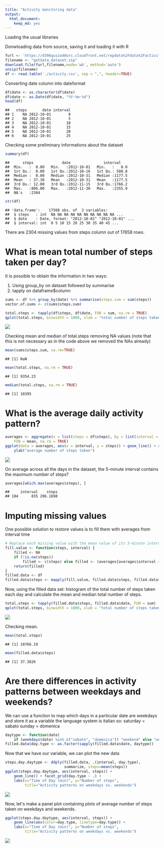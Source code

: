 ```yaml
---
title: "Activity monitoring data"
output: 
  html_document: 
    keep_md: yes
---
```

Loading the usual libraries





Donwloading data from source, saving it and loading it with R

```r
furl <- 'https://d396qusza40orc.cloudfront.net/repdata%2Fdata%2Factivity.zip'
filename <- "getdata_dataset.zip"
download.file(furl,filename,mode='wb', method='auto')
unzip(filename) 
df <- read.table('./activity.csv', sep = ",", header=TRUE)
```

Converting date column into dateformat

```r
df$date <- as.character(df$date)
df$date <- as.Date(df$date, "%Y-%m-%d")
head(df)
```

```
##   steps       date interval
## 1    NA 2012-10-01        0
## 2    NA 2012-10-01        5
## 3    NA 2012-10-01       10
## 4    NA 2012-10-01       15
## 5    NA 2012-10-01       20
## 6    NA 2012-10-01       25
```

Checking some preliminary informations about the dataset

```r
summary(df)
```

```
##      steps             date               interval     
##  Min.   :  0.00   Min.   :2012-10-01   Min.   :   0.0  
##  1st Qu.:  0.00   1st Qu.:2012-10-16   1st Qu.: 588.8  
##  Median :  0.00   Median :2012-10-31   Median :1177.5  
##  Mean   : 37.38   Mean   :2012-10-31   Mean   :1177.5  
##  3rd Qu.: 12.00   3rd Qu.:2012-11-15   3rd Qu.:1766.2  
##  Max.   :806.00   Max.   :2012-11-30   Max.   :2355.0  
##  NA's   :2304
```

```r
str(df)
```

```
## 'data.frame':	17568 obs. of  3 variables:
##  $ steps   : int  NA NA NA NA NA NA NA NA NA NA ...
##  $ date    : Date, format: "2012-10-01" "2012-10-01" ...
##  $ interval: int  0 5 10 15 20 25 30 35 40 45 ...
```
There are 2304 missing values from steps column out of 17658 rows.


# What is mean total number of steps taken per day?

It is possible to obtain the information in two ways:
1) Using group_by on dataset followed by summarise
2) tapply on dataframe$column

```r
sums <- df %>% group_by(date) %>% summarise(steps.sum = sum(steps))
vector.of.sums <- c(sums$steps.sum)

total.steps <- tapply(df$steps, df$date, FUN = sum, na.rm = TRUE)
qplot(total.steps, binwidth = 1000, xlab = "total number of steps taken each day")
```

![](figs/fig-unnamed-chunk-4-1.png)<!-- -->

Checking mean and median of total.steps removing NA values (note that this is not necessary as in the code above we removed the NAs already)

```r
mean(sums$steps.sum, na.rm=TRUE)
```

```
## [1] NaN
```

```r
mean(total.steps, na.rm = TRUE)
```

```
## [1] 9354.23
```

```r
median(total.steps, na.rm = TRUE)
```

```
## [1] 10395
```

# What is the average daily activity pattern?

```r
averages <- aggregate(x = list(steps = df$steps), by = list(interval = df$interval), 
    FUN = mean, na.rm = TRUE)
ggplot(data = averages, aes(x = interval, y = steps)) + geom_line() + xlab("5-minute interval") + 
    ylab("average number of steps taken")
```

![](figs/fig-unnamed-chunk-6-1.png)<!-- -->

On average across all the days in the dataset, the 5-minute interval contains the maximum number of steps?


```r
averages[which.max(averages$steps), ]
```

```
##     interval    steps
## 104      835 206.1698
```

# Imputing missing values

One possible solution to restore values is to fill them with averages from interval time


```r
# Replace each missing value with the mean value of its 5-minute interval
fill.value <- function(steps, interval) {
    filled <- NA
    if (!is.na(steps)) 
        filled <- c(steps) else filled <- (averages[averages$interval == interval, "steps"])
    return(filled)
}
filled.data <- df
filled.data$steps <- mapply(fill.value, filled.data$steps, filled.data$interval)
```

Now, using the filled data set: histogram of the total number of steps taken each day and calculate the mean and median total number of steps.



```r
total.steps <- tapply(filled.data$steps, filled.data$date, FUN = sum)
qplot(total.steps, binwidth = 1000, xlab = "total number of steps taken each day")
```

![](figs/fig-unnamed-chunk-9-1.png)<!-- -->

Checking mean.

```r
mean(total.steps)
```

```
## [1] 10766.19
```

```r
mean(filled.data$steps)
```

```
## [1] 37.3826
```

# Are there differences in activity patterns between weekdays and weekends?

We can use a function to map which days in a particular date are weekdays and store it as a variable
the language system is italian so:
saturday = sabato
sunday = domenica

```r
daytype <- function(date) 
    if (weekdays(date) %in% c("sabato", "domenica")) "weekend" else "weekday"
filled.data$day.type <- as.factor(sapply(filled.data$date, daytype))
```

Now that we have our variable, we can plot the new data


```r
steps.day.daytype <- ddply(filled.data, .(interval, day.type),
                           summarize, steps=mean(steps))
ggplot(steps.day.daytype, aes(interval, steps)) + 
    geom_line() + facet_grid(day.type ~ .) +
    labs(x="Time of Day (min)", y="Number of steps",
         title="Activity patterns on weekdays vs. weekends")
```

![](figs/fig-unnamed-chunk-11-1.png)<!-- -->
         
         
Now, let's make a panel plot containing plots of average number of steps taken on weekdays and weekends.

```r
ggplot(steps.day.daytype, aes(interval, steps)) + 
    geom_line(aes(color=day.type, linetype=day.type)) +
    labs(x="Time of Day (min)", y="Number of steps",
         title="Activity patterns on weekdays vs. weekends")
```

![](figs/fig-unnamed-chunk-12-1.png)<!-- -->
